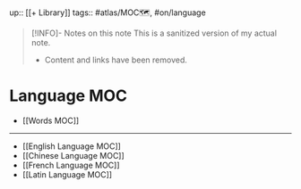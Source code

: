 up:: [[+ Library]]
tags:: #atlas/MOC🗺, #on/language 

> [!INFO]- Notes on this note
> This is a sanitized version of my actual note. 
> - Content and links have been removed.

# Language MOC
- [[Words MOC]]

---
- [[English Language MOC]]
- [[Chinese Language MOC]]
- [[French Language MOC]]
- [[Latin Language MOC]]